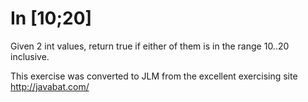 
# In [10;20] #
Given 2 int values, return true if either of them is in the range
10..20 inclusive.

This exercise was converted to JLM from the excellent exercising site http://javabat.com/


